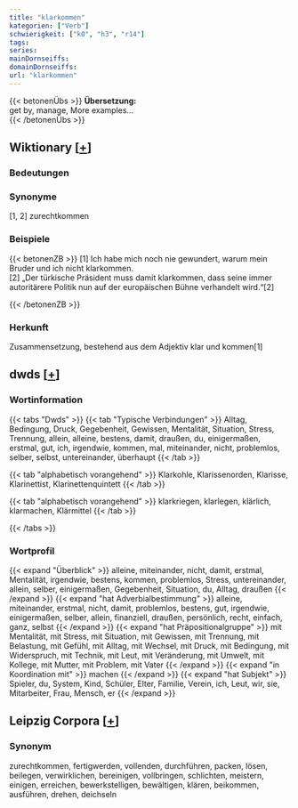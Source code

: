 ```yaml
---
title: "klarkommen"
kategorien: ["Verb"]
schwierigkeit: ["k0", "h3", "r14"]
tags:
series:
mainDornseiffs:
domainDornseiffs:
url: "klarkommen"
---
```


{{< betonenÜbs >}}
**Übersetzung:**  
get by, manage, More examples...  
{{< /betonenÜbs >}}

## Wiktionary [[+](https://de.wiktionary.org/wiki/klarkommen)]

### Bedeutungen

### Synonyme
[1, 2] zurechtkommen  

### Beispiele
{{< betonenZB >}}
[1] Ich habe mich noch nie gewundert, warum mein Bruder und ich nicht klarkommen.  
[2] „Der türkische Präsident muss damit klarkommen, dass seine immer autoritärere Politik nun auf der europäischen Bühne verhandelt wird.“[2]  

{{< /betonenZB >}}
### Herkunft
Zusammensetzung, bestehend aus dem Adjektiv klar und kommen[1]  



## dwds [[+](https://www.dwds.de/wb/klarkommen)]

### Wortinformation
{{< tabs "Dwds" >}}
{{< tab "Typische Verbindungen" >}}
Alltag, Bedingung, Druck, Gegebenheit, Gewissen, Mentalität, Situation, Stress, Trennung, allein, alleine, bestens, damit, draußen, du, einigermaßen, erstmal, gut, ich, irgendwie, kommen, mal, miteinander, nicht, problemlos, selber, selbst, untereinander, überhaupt
{{< /tab >}}

{{< tab "alphabetisch vorangehend" >}}
Klarkohle, Klarissenorden, Klarisse, Klarinettist, Klarinettenquintett
{{< /tab >}}

{{< tab "alphabetisch vorangehend" >}}
klarkriegen, klarlegen, klärlich, klarmachen, Klärmittel
{{< /tab >}}

{{< /tabs >}}

### Wortprofil
{{< expand "Überblick" >}} alleine, miteinander, nicht, damit, erstmal, Mentalität, irgendwie, bestens, kommen, problemlos, Stress, untereinander, allein, selber, einigermaßen, Gegebenheit, Situation, du, Alltag, draußen {{< /expand >}}
{{< expand "hat Adverbialbestimmung" >}} alleine, miteinander, erstmal, nicht, damit, problemlos, bestens, gut, irgendwie, einigermaßen, selber, allein, finanziell, draußen, persönlich, recht, einfach, ganz, selbst {{< /expand >}}
{{< expand "hat Präpositionalgruppe" >}} mit Mentalität, mit Stress, mit Situation, mit Gewissen, mit Trennung, mit Belastung, mit Gefühl, mit Alltag, mit Wechsel, mit Druck, mit Bedingung, mit Widerspruch, mit Technik, mit Leut, mit Veränderung, mit Umwelt, mit Kollege, mit Mutter, mit Problem, mit Vater {{< /expand >}}
{{< expand "in Koordination mit" >}} machen {{< /expand >}}
{{< expand "hat Subjekt" >}} Spieler, du, System, Kind, Schüler, Elter, Familie, Verein, ich, Leut, wir, sie, Mitarbeiter, Frau, Mensch, er {{< /expand >}}

## Leipzig Corpora [[+](https://corpora.uni-leipzig.de/en/res?word=klarkommen&corpusId=deu_newscrawl-public_2018)]


### Synonym
zurechtkommen, fertigwerden, vollenden, durchführen, packen, lösen, beilegen, verwirklichen, bereinigen, vollbringen, schlichten, meistern, einigen, erreichen, bewerkstelligen, bewältigen, klären, beikommen, ausführen, drehen, deichseln

